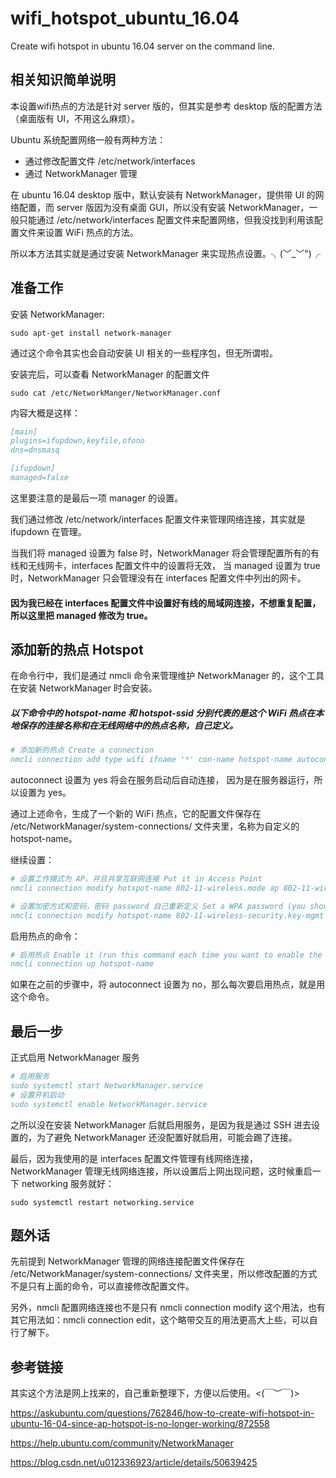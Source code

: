 # wifi_hotspot_ubuntu_16.04
Create wifi hotspot in ubuntu 16.04 server on the command line.

## 相关知识简单说明

本设置wifi热点的方法是针对 server 版的，但其实是参考 desktop 版的配置方法（桌面版有 UI，不用这么麻烦）。

 Ubuntu 系统配置网络一般有两种方法：
* 通过修改配置文件 /etc/network/interfaces
* 通过 NetworkManager 管理
 
在 ubuntu 16.04 desktop 版中，默认安装有 NetworkManager，提供带 UI 的网络配置，而 server 版因为没有桌面 GUI，所以没有安装 NetworkManager，一般只能通过 /etc/network/interfaces 配置文件来配置网络，但我没找到利用该配置文件来设置 WiFi 热点的方法。
    
所以本方法其实就是通过安装 NetworkManager 来实现热点设置。╮(﹀_﹀")╭ 

## 准备工作

安装 NetworkManager:

    sudo apt-get install network-manager

通过这个命令其实也会自动安装 UI 相关的一些程序包，但无所谓啦。

安装完后，可以查看 NetworkManager 的配置文件

    sudo cat /etc/NetworkManger/NetworkManager.conf

内容大概是这样：

```bibtex
[main]
plugins=ifupdown,keyfile,ofono
dns=dnsmasq

[ifupdown]
managed=false
```

这里要注意的是最后一项 manager 的设置。

我们通过修改 /etc/network/interfaces 配置文件来管理网络连接，其实就是 ifupdown 在管理。

当我们将 managed 设置为 false 时，NetworkManager 将会管理配置所有的有线和无线网卡，interfaces 配置文件中的设置将无效，
当 managed 设置为 true 时，NetworkManager 只会管理没有在 interfaces 配置文件中列出的网卡。

#### 因为我已经在 interfaces 配置文件中设置好有线的局域网连接，不想重复配置，所以这里把 managed 修改为 true。

## 添加新的热点 Hotspot

在命令行中，我们是通过 nmcli 命令来管理维护 NetworkManager 的，这个工具在安装 NetworkManager 时会安装。

##### 以下命令中的 hotspot-name 和 hotspot-ssid 分别代表的是这个 WiFi 热点在本地保存的连接名称和在无线网络中的热点名称，自己定义。

```bibtex
# 添加新的热点 Create a connection
nmcli connection add type wifi ifname '*' con-name hotspot-name autoconnect yes ssid hotspot-ssid
```

autoconnect 设置为 yes 将会在服务启动后自动连接， 因为是在服务器运行，所以设置为 yes。

通过上述命令，生成了一个新的 WiFi 热点，它的配置文件保存在 /etc/NetworkManager/system-connections/ 文件夹里，名称为自定义的 hotspot-name。

继续设置：

```bibtex
# 设置工作模式为 AP，并且共享互联网连接 Put it in Access Point
nmcli connection modify hotspot-name 802-11-wireless.mode ap 802-11-wireless.band bg ipv4.method shared
```

```bibtex
# 设置加密方式和密码，密码 password 自己重新定义 Set a WPA password (you should change it)
nmcli connection modify hotspot-name 802-11-wireless-security.key-mgmt wpa-psk 802-11-wireless-security.psk password
```

启用热点的命令：

```bibtex
# 启用热点 Enable it (run this command each time you want to enable the access point)
nmcli connection up hotspot-name
```

如果在之前的步骤中，将 autoconnect 设置为 no，那么每次要启用热点，就是用这个命令。

## 最后一步

正式启用 NetworkManager 服务

```bibtex
# 启用服务
sudo systemctl start NetworkManager.service
# 设置开机启动
sudo systemctl enable NetworkManager.service
```

之所以没在安装 NetworkManager 后就启用服务，是因为我是通过 SSH 进去设置的，为了避免 NetworkManager 还没配置好就启用，可能会踢了连接。

最后，因为我使用的是 interfaces 配置文件管理有线网络连接，NetworkManager 管理无线网络连接，所以设置后上网出现问题，这时候重启一下 networking 服务就好：

    sudo systemctl restart networking.service

## 题外话

先前提到 NetworkManager 管理的网络连接配置文件保存在 /etc/NetworkManager/system-connections/ 文件夹里，所以修改配置的方式不是只有上面的命令，可以直接修改配置文件。

另外，nmcli 配置网络连接也不是只有 nmcli connection modify 这个用法，也有其它用法如：nmcli connection edit，这个略带交互的用法更高大上些，可以自行了解下。

## 参考链接

其实这个方法是网上找来的，自己重新整理下，方便以后使用。<(￣︶￣)>

https://askubuntu.com/questions/762846/how-to-create-wifi-hotspot-in-ubuntu-16-04-since-ap-hotspot-is-no-longer-working/872558

https://help.ubuntu.com/community/NetworkManager

https://blog.csdn.net/u012336923/article/details/50639425

